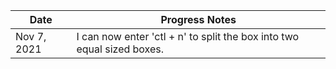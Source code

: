 | Date | Progress Notes |
| ----------- | ----------- |
| Nov 7, 2021 | I can now enter 'ctl + n' to split the box into two equal sized boxes.  |